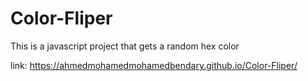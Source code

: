 # Color-Fliper
This is a javascript project that gets a random hex color

link: https://ahmedmohamedmohamedbendary.github.io/Color-Fliper/
